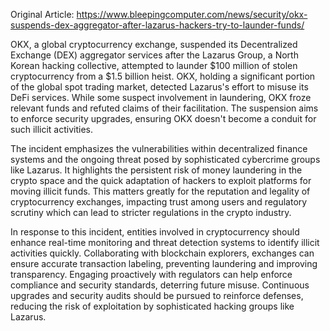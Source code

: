 Original Article: https://www.bleepingcomputer.com/news/security/okx-suspends-dex-aggregator-after-lazarus-hackers-try-to-launder-funds/

OKX, a global cryptocurrency exchange, suspended its Decentralized Exchange (DEX) aggregator services after the Lazarus Group, a North Korean hacking collective, attempted to launder $100 million of stolen cryptocurrency from a $1.5 billion heist. OKX, holding a significant portion of the global spot trading market, detected Lazarus's effort to misuse its DeFi services. While some suspect involvement in laundering, OKX froze relevant funds and refuted claims of their facilitation. The suspension aims to enforce security upgrades, ensuring OKX doesn't become a conduit for such illicit activities.

The incident emphasizes the vulnerabilities within decentralized finance systems and the ongoing threat posed by sophisticated cybercrime groups like Lazarus. It highlights the persistent risk of money laundering in the crypto space and the quick adaptation of hackers to exploit platforms for moving illicit funds. This matters greatly for the reputation and legality of cryptocurrency exchanges, impacting trust among users and regulatory scrutiny which can lead to stricter regulations in the crypto industry.

In response to this incident, entities involved in cryptocurrency should enhance real-time monitoring and threat detection systems to identify illicit activities quickly. Collaborating with blockchain explorers, exchanges can ensure accurate transaction labeling, preventing laundering and improving transparency. Engaging proactively with regulators can help enforce compliance and security standards, deterring future misuse. Continuous upgrades and security audits should be pursued to reinforce defenses, reducing the risk of exploitation by sophisticated hacking groups like Lazarus.